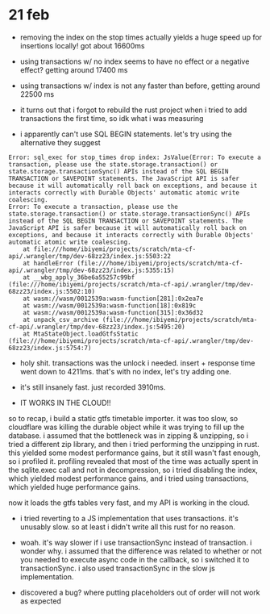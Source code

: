 # 21 feb

- removing the index on the stop times actually yields a huge speed up for insertions locally! got about 16600ms 
- using transactions w/ no index seems to have no effect or a negative effect? getting around 17400 ms
- using transactions w/ index is not any faster than before, getting around 22500 ms

- it turns out that i forgot to rebuild the rust project when i tried to add transactions the first time, so idk what i was measuring
- i apparently can't use SQL BEGIN statements. let's try using the alternative they suggest

```
Error: sql_exec for stop_times drop index: JsValue(Error: To execute a transaction, please use the state.storage.transaction() or state.storage.transactionSync() APIs instead of the SQL BEGIN TRANSACTION or SAVEPOINT statements. The JavaScript API is safer because it will automatically roll back on exceptions, and because it interacts correctly with Durable Objects' automatic atomic write coalescing.
Error: To execute a transaction, please use the state.storage.transaction() or state.storage.transactionSync() APIs instead of the SQL BEGIN TRANSACTION or SAVEPOINT statements. The JavaScript API is safer because it will automatically roll back on exceptions, and because it interacts correctly with Durable Objects' automatic atomic write coalescing.
    at file:///home/ibiyemi/projects/scratch/mta-cf-api/.wrangler/tmp/dev-68zz23/index.js:5503:22
    at handleError (file:///home/ibiyemi/projects/scratch/mta-cf-api/.wrangler/tmp/dev-68zz23/index.js:5355:15)
    at __wbg_apply_36be6a55257c99bf (file:///home/ibiyemi/projects/scratch/mta-cf-api/.wrangler/tmp/dev-68zz23/index.js:5502:10)
    at wasm://wasm/0012539a:wasm-function[281]:0x2ea7e
    at wasm://wasm/0012539a:wasm-function[18]:0x819c
    at wasm://wasm/0012539a:wasm-function[315]:0x36d32
    at unpack_csv_archive (file:///home/ibiyemi/projects/scratch/mta-cf-api/.wrangler/tmp/dev-68zz23/index.js:5495:20)
    at MtaStateObject.loadGtfsStatic (file:///home/ibiyemi/projects/scratch/mta-cf-api/.wrangler/tmp/dev-68zz23/index.js:5754:7)
```

- holy shit. transactions was the unlock i needed. insert + response time went down to 4211ms. that's with no index, let's try adding one. 
- it's still insanely fast. just recorded 3910ms.

- IT WORKS IN THE CLOUD!!

so to recap, i build a static gtfs timetable importer. it was too slow, so
cloudflare was killing the durable object while it was trying to fill up the
database. i assumed that the bottleneck was in zipping & unzipping, so i tried a
different zip library, and then i tried performing the unzipping in rust. this
yielded some modest performance gains, but it still wasn't fast enough, so i
profiled it. profiling revealed that most of the time was actually spent in the
sqlite.exec call and not in decompression, so i tried disabling the index, which
yielded modest performance gains, and i tried using transactions, which yielded
huge performance gains.

now it loads the gtfs tables very fast, and my API is working in the cloud.

- i tried reverting to a JS implementation that uses transactions. it's unusably
  slow. so at least i didn't write all this rust for no reason.
- woah. it's way slower if i use transactionSync instead of transaction. i
  wonder why. i assumed that the difference was related to whether or not you
  needed to execute async code in the callback, so i switched it to
  transactionSync. i also used transactionSync in the slow js implementation.

- discovered a bug? where putting placeholders out of order will not work as
  expected
